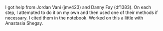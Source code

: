 I got help from Jordan Vani (jmv423) and Danny Fay (df1383). On each step, I attempted to do it on my own and then used one of their methods if necessary. I cited them in the notebook. Worked on this a little with Anastasia Shegay.
